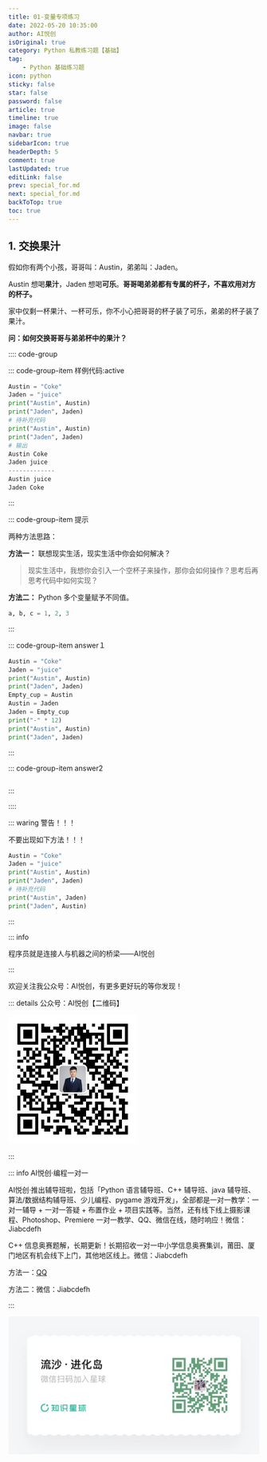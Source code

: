```yaml
---
title: 01-变量专项练习
date: 2022-05-20 10:35:00
author: AI悦创
isOriginal: true
category: Python 私教练习题【基础】
tag:
    - Python 基础练习题
icon: python
sticky: false
star: false
password: false
article: true
timeline: true
image: false
navbar: true
sidebarIcon: true
headerDepth: 5
comment: true
lastUpdated: true
editLink: false
prev: special_for.md
next: special_for.md
backToTop: true
toc: true
---
```


## 1. 交换果汁

假如你有两个小孩，哥哥叫：Austin，弟弟叫：Jaden。

Austin 想喝**果汁**，Jaden 想喝**可乐**。**哥哥喝弟弟都有专属的杯子，不喜欢用对方的杯子。**

家中仅剩一杯果汁、一杯可乐，你不小心把哥哥的杯子装了可乐，弟弟的杯子装了果汁。

**问：如何交换哥哥与弟弟杯中的果汁？**

:::: code-group

::: code-group-item 样例代码:active

```python
Austin = "Coke"
Jaden = "juice"
print("Austin", Austin)
print("Jaden", Jaden)
# 待补充代码
print("Austin", Austin)
print("Jaden", Jaden)
# 输出
Austin Coke
Jaden juice
-------------
Austin juice
Jaden Coke
```

:::

::: code-group-item 提示

两种方法思路：

**方法一：** 联想现实生活，现实生活中你会如何解决？

> 现实生活中，我想你会引入一个空杯子来操作，那你会如何操作？思考后再思考代码中如何实现？

**方法二：** Python 多个变量赋予不同值。

```python
a, b, c = 1, 2, 3
```

:::

::: code-group-item answer１

```python
Austin = "Coke"
Jaden = "juice"
print("Austin", Austin)
print("Jaden", Jaden)
Empty_cup = Austin
Austin = Jaden
Jaden = Empty_cup
print("-" * 12)
print("Austin", Austin)
print("Jaden", Jaden)
```

:::

::: code-group-item answer2

```python

```

:::

::::

::: waring 警告！！！

不要出现如下方法！！！

```python
Austin = "Coke"
Jaden = "juice"
print("Austin", Austin)
print("Jaden", Jaden)
# 待补充代码
print("Austin", Jaden)
print("Jaden", Austin)
```

:::

::: info 

程序员就是连接人与机器之间的桥梁——AI悦创

:::

欢迎关注我公众号：AI悦创，有更多更好玩的等你发现！

::: details 公众号：AI悦创【二维码】

![](/gzh.jpg)

:::

::: info AI悦创·编程一对一

AI悦创·推出辅导班啦，包括「Python 语言辅导班、C++ 辅导班、java 辅导班、算法/数据结构辅导班、少儿编程、pygame 游戏开发」，全部都是一对一教学：一对一辅导 + 一对一答疑 + 布置作业 + 项目实践等。当然，还有线下线上摄影课程、Photoshop、Premiere 一对一教学、QQ、微信在线，随时响应！微信：Jiabcdefh

C++ 信息奥赛题解，长期更新！长期招收一对一中小学信息奥赛集训，莆田、厦门地区有机会线下上门，其他地区线上。微信：Jiabcdefh

方法一：[QQ](http://wpa.qq.com/msgrd?v=3&uin=1432803776&site=qq&menu=yes)

方法二：微信：Jiabcdefh

:::

![](/zsxq.jpg)

